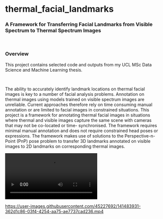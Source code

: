 # thermal_facial_landmarks

### A Framework for Transferring Facial Landmarks from Visible Spectrum to Thermal Spectrum Images

<br/>

### Overview
This project contains selected code and outputs from my UCL MSc Data Science and Machine Learning thesis.

<br/>

The ability to accurately identify landmark locations on thermal facial images is key to a number of facial analysis problems. Annotation on thermal images using models trained on visible spectrum images are unreliable. Current approaches therefore rely on time consuming manual annotation or are limited to facial images in constrained situations. This project is a framework for annotating thermal facial images in situations where thermal and visible images capture the same scene with cameras that may not be co-located or time- synchronised. The framework requires minimal manual annotation and does not require constrained head poses or expressions. The framework makes use of solutions to the Perspective-n-Point (PnP) pose problem to transfer 3D landmarks annotated on visible images to 2D landmarks on corresponding thermal images.

![Example](https://github.com/steven-mcdonald/thermal_facial_landmarks/blob/main/videos/p06_lmarks_compare_pix.mp4)


https://user-images.githubusercontent.com/45227692/141483931-362d1c86-03f4-4254-aa75-ae7737cad236.mp4




<!-- ![Example](https://github.com/steven-mcdonald/thermal_facial_landmarks/blob/main/videos/p06_lmarks_compare_pix.mp4) -->

<!-- <video src='https://github.com/steven-mcdonald/thermal_facial_landmarks/blob/main/videos/p06_lmarks_compare_pix.mp4' width=180/> -->

<!-- https://github.com/steven-mcdonald/thermal_facial_landmarks/blob/main/videos/p06_lmarks_compare_pix.mp4 -->


